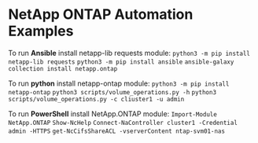 # NetApp ONTAP Automation Examples

To run **Ansible** install netapp-lib requests module:
`python3 -m pip install netapp-lib requests`
`python3 -m pip install ansible`
`ansible-galaxy collection install netapp.ontap`

To run **python** install netapp-ontap module:
`python3 -m pip install netapp-ontap`
`python3 scripts/volume_operations.py -h`
`python3 scripts/volume_operations.py -c cliuster1 -u admin`

To run **PowerShell** install NetApp.ONTAP module:
`Import-Module NetApp.ONTAP`
`Show-NcHelp`
`Connect-NaController cluster1 -Credential admin -HTTPS`
`get-NcCifsShareACL -vserverContent ntap-svm01-nas`
